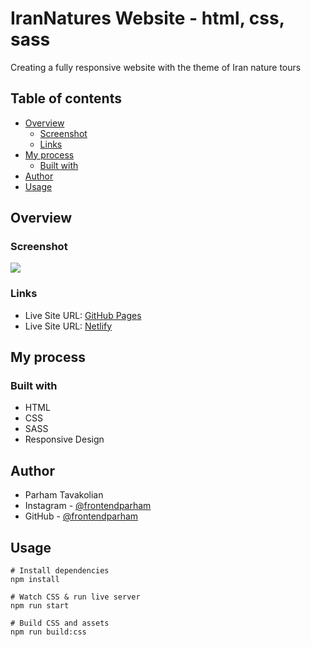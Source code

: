 # IranNatures Website - html, css, sass
Creating a fully responsive website with the theme of Iran nature tours

## Table of contents

- [Overview](#overview)
  - [Screenshot](#screenshot)
  - [Links](#links)
- [My process](#my-process)
  - [Built with](#built-with)
- [Author](#author)
- [Usage](#usage)

## Overview

### Screenshot

![](./screenshot.png)

### Links

- Live Site URL: [GitHub Pages](https://frontendparham.github.io/FAQ-Card/)
- Live Site URL: [Netlify](https://frontendparham.github.io/FAQ-Card/)

## My process

### Built with

- HTML
- CSS
- SASS
- Responsive Design

## Author

- Parham Tavakolian
- Instagram - [@frontendparham](https://www.instagram.com/frontendparham)
- GitHub - [@frontendparham](https://www.github.com/frontendparham)

## Usage

```
# Install dependencies
npm install

# Watch CSS & run live server
npm run start

# Build CSS and assets
npm run build:css
```
